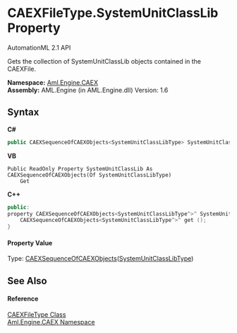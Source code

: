 # CAEXFileType.SystemUnitClassLib Property 
AutomationML 2.1 API 

Gets the collection of SystemUnitClassLib objects contained in the CAEXFile.

**Namespace:**&nbsp;<a href="N_Aml_Engine_CAEX">Aml.Engine.CAEX</a><br />**Assembly:**&nbsp;AML.Engine (in AML.Engine.dll) Version: 1.6

## Syntax

**C#**<br />
``` C#
public CAEXSequenceOfCAEXObjects<SystemUnitClassLibType> SystemUnitClassLib { get; }
```

**VB**<br />
``` VB
Public ReadOnly Property SystemUnitClassLib As CAEXSequenceOfCAEXObjects(Of SystemUnitClassLibType)
	Get
```

**C++**<br />
``` C++
public:
property CAEXSequenceOfCAEXObjects<SystemUnitClassLibType^>^ SystemUnitClassLib {
	CAEXSequenceOfCAEXObjects<SystemUnitClassLibType^>^ get ();
}
```


#### Property Value
Type: <a href="T_Aml_Engine_CAEX_CAEXSequenceOfCAEXObjects_1">CAEXSequenceOfCAEXObjects</a>(<a href="T_Aml_Engine_CAEX_SystemUnitClassLibType">SystemUnitClassLibType</a>)

## See Also


#### Reference
<a href="T_Aml_Engine_CAEX_CAEXFileType">CAEXFileType Class</a><br /><a href="N_Aml_Engine_CAEX">Aml.Engine.CAEX Namespace</a><br />